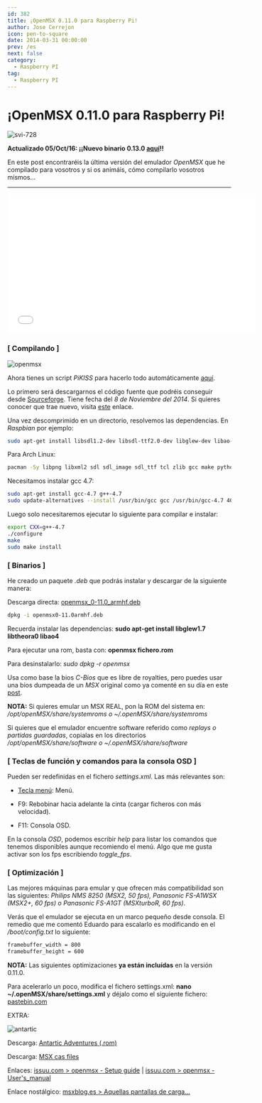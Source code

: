 ```yaml
---
id: 382
title: ¡OpenMSX 0.11.0 para Raspberry Pi!
author: Jose Cerrejon
icon: pen-to-square
date: 2014-03-31 00:00:00
prev: /es
next: false
category:
  - Raspberry PI
tag:
  - Raspberry PI
---
```


# ¡OpenMSX 0.11.0 para Raspberry Pi!

![svi-728](/images/2014/03/svi-728.jpg)

**Actualizado 05/Oct/16: ¡¡Nuevo binario 0.13.0 [aquí](/post.php?id=748)!!**

En este post encontraréis la última versión del emulador *OpenMSX* que he compilado para vosotros y si os animáis, cómo compilarlo vosotros mísmos...

- - -
<iframe width="560" height="315" src="//www.youtube.com/embed/A4CcJX2AqvA" frameborder="0" allowfullscreen></iframe>

### [ Compilando ]

![openmsx](/images/2014/03/compiling_openmsx.jpg)

Ahora tienes un script *PiKISS* para hacerlo todo automáticamente [aquí](https://raw.githubusercontent.com/jmcerrejon/PiKISS/master/scripts/emus/msx.sh).

Lo primero será descargarnos el código fuente que podréis conseguir desde [Sourceforge](http://sourceforge.net/projects/openmsx/files/latest/download?source=files). Tiene fecha del *8 de Noviembre del 2014*. Si quieres conocer que trae nuevo, visita [este](http://sourceforge.net/projects/openmsx/files/openmsx/0.11.0/) enlace.

Una vez descomprimido en un directorio, resolvemos las dependencias. En *Raspbian* por ejemplo:

```bash
sudo apt-get install libsdl1.2-dev libsdl-ttf2.0-dev libglew-dev libao-dev libogg-dev libtheora-dev libxml2-dev libvorbis-dev tcl-dev
```

Para Arch Linux:
```bash
pacman -Sy libpng libxml2 sdl sdl_image sdl_ttf tcl zlib gcc make python-2
```

Necesitamos instalar gcc 4.7:

```bash
sudo apt-get install gcc-4.7 g++-4.7
sudo update-alternatives --install /usr/bin/gcc gcc /usr/bin/gcc-4.7 40 --slave /usr/bin/g++ g++ /usr/bin/g++-4.7
```

Luego solo necesitaremos ejecutar lo siguiente para compilar e instalar:

```bash
export CXX=g++-4.7
./configure
make
sudo make install
```

### [ Binarios ]

He creado un paquete *.deb* que podrás instalar y descargar de la siguiente manera:

Descarga directa: [openmsx_0-11.0_armhf.deb](/res/openmsx_0-11.0_armhf.deb)

```bash
dpkg -i openmsx0-11.0armhf.deb
```

Recuerda instalar las dependencias: **sudo apt-get install libglew1.7 libtheora0 libao4**

Para ejecutar una rom, basta con: **openmsx fichero.rom**

Para desinstalarlo: *sudo dpkg -r openmsx*

Usa como base la bios *C-Bios* que es libre de royalties, pero puedes usar una bios dumpeada de un *MSX* original como ya comenté en su día en este [post](/post.php?id=64).

**NOTA:** Si quieres emular un MSX REAL, pon la ROM del sistema en: */opt/openMSX/share/systemroms o ~/.openMSX/share/systemroms*

Si quieres que el emulador encuentre software referido como *replays o partidas guardadas*, copialas en los directorios */opt/openMSX/share/software o ~/.openMSX/share/software*

### [ Teclas de función y comandos para la consola OSD ]

Pueden ser redefinidas en el fichero *settings.xml*. Las más relevantes son:

* [Tecla menú](http://en.wikipedia.org/wiki/Menu_key): Menú.

* F9: Rebobinar hacia adelante la cinta (cargar ficheros con más velocidad).

* F11: Consola OSD.

En la consola *OSD*, podemos escribir *help* para listar los comandos que tenemos disponibles aunque recomiendo el menú. Algo que me gusta activar son los fps escribiendo *toggle_fps*.

### [ Optimización ]

Las mejores máquinas para emular y que ofrecen más compatibilidad son las siguientes: *Philips NMS 8250 (MSX2, 50 fps), Panasonic FS-A1WSX (MSX2+, 60 fps) o Panasonic FS-A1GT (MSXturboR, 60 fps)*.

Verás que el emulador se ejecuta en un marco pequeño desde consola. El remedio que me comentó Eduardo para escalarlo es modificando en el */boot/config.txt* lo siguiente:

```bash
framebuffer_width = 800
framebuffer_height = 600
```

**NOTA:**  Las siguientes optimizaciones **ya están incluídas** en la versión 0.11.0.

Para acelerarlo un poco, modifica el fichero settings.xml: **nano ~/.openMSX/share/settings.xml** y déjalo como el siguiente fichero: [pastebin.com](http://pastebin.com/uk0T0Gk8)

EXTRA:

![antartic](/images/2014/03/antartic.jpg)

Descarga: [Antartic Adventures (.rom)](/res/antartic.zip)

Descarga: [MSX cas files](http://msxcas.webcindario.com)

Enlaces: [issuu.com > openmsx - Setup guide](http://issuu.com/paulovolkova/docs/openmsx_-_setup_guide) | [issuu.com > openmsx - User's_manual](http://issuu.com/paulovolkova/docs/openmsx_-_user_s_manual)

Enlace nostálgico: [msxblog.es > Aquellas pantallas de carga…](http://www.msxblog.es/aquellas-pantallas-de-carga/)